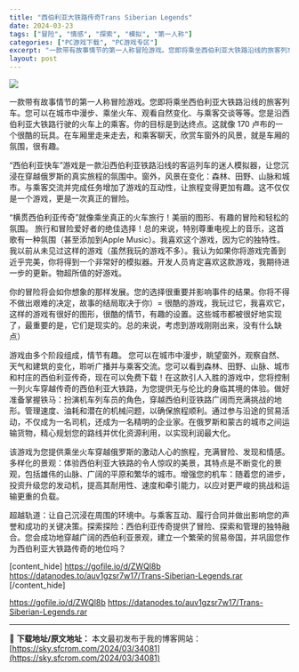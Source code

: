 ```yaml
---
title: "西伯利亚大铁路传奇Trans Siberian Legends"
date: 2024-03-23
tags: ["冒险", "情感", "探索", "模拟", "第一人称"]
categories: ["PC游戏下载", "PC游戏专区"]
excerpt: "一款带有故事情节的第一人称冒险游戏。您即将乘坐西伯利亚大铁路沿线的旅客列车。您可以在城市中漫步、乘坐火车、观看自然变化、与乘客交谈等等。您是沿西伯利亚大铁路行驶的火车上的乘客。你的目标是到达终点。这就像 170 卢布的一个很酷的玩具。在车厢里走来走去，和乘客聊天，欣赏车窗外的风景，就是车厢的氛围，很&hellip;"
layout: post
---
```


<img class="aligncenter" src="https://sky.sfcrom.com/wp-content/uploads/2024/03/20240329095436-93efa.jpeg" />

一款带有故事情节的第一人称冒险游戏。您即将乘坐西伯利亚大铁路沿线的旅客列车。您可以在城市中漫步、乘坐火车、观看自然变化、与乘客交谈等等。您是沿西伯利亚大铁路行驶的火车上的乘客。你的目标是到达终点。这就像 170 卢布的一个很酷的玩具。在车厢里走来走去，和乘客聊天，欣赏车窗外的风景，就是车厢的氛围，很有趣。

“西伯利亚快车”游戏是一款沿西伯利亚铁路沿线的客运列车的迷人模拟器，让您沉浸在穿越俄罗斯的真实旅程的氛围中。窗外，风景在变化：森林、田野、山脉和城市。与乘客交流并完成任务增加了游戏的互动性，让旅程变得更加有趣。这不仅仅是一个游戏，更是一次真正的冒险。

“横贯西伯利亚传奇”就像乘坐真正的火车旅行！美丽的图形、有趣的冒险和轻松的氛围。
旅行和冒险爱好者的绝佳选择！总的来说，特别尊重电视上的音乐，这首歌有一种氛围（甚至添加到Apple Music）。我喜欢这个游戏，因为它的独特性。我以前从未见过这样的游戏（虽然我玩的游戏不多）。我认为如果你将游戏完善到近乎完美，你将得到一个非常好的模拟器。开发人员肯定喜欢这款游戏，我期待进一步的更新。物超所值的好游戏。

你的冒险将会如你想象的那样发展。您的选择很重要并影响事件的结果。你将不得不做出艰难的决定，故事的结局取决于你）= 很酷的游戏，我玩过它，我喜欢它，这样的游戏有很好的图形，很酷的情节，有趣的设置。这些城市都被很好地实现了，最重要的是，它们是现实的。总的来说，考虑到游戏刚刚出来，没有什么缺点）

游戏由多个阶段组成，情节有趣。
您可以在城市中漫步，眺望窗外，观察自然、天气和建筑的变化，聆听广播并与乘客交流。您可以看到森林、田野、山脉、城市和村庄的西伯利亚传奇，现在可以免费下载！在这款引人入胜的游戏中，您将控制一列火车穿越传奇的西伯利亚大铁路，为您提供无与伦比的身临其境的体验。做好准备掌握铁马：扮演机车列车员的角色，穿越西伯利亚铁路广阔而充满挑战的地形。管理速度、油耗和潜在的机械问题，以确保旅程顺利。通过参与沿途的贸易活动，不仅成为一名司机，还成为一名精明的企业家。在俄罗斯和蒙古的城市之间运输货物，精心规划您的路线并优化资源利用，以实现利润最大化。

该游戏为您提供乘坐火车穿越俄罗斯的激动人心的旅程，充满冒险、发现和情感。
多样化的景观：体验西伯利亚大铁路的令人惊叹的美景，其特点是不断变化的景观，包括雄伟的山脉、广阔的平原和繁华的城市。增强您的机车：随着您的进步，投资升级您的发动机，提高其耐用性、速度和牵引能力，以应对更严峻的挑战和运输更重的负载。

超越轨道：让自己沉浸在周围的环境中。与乘客互动、履行合同并做出影响您的声誉和成功的关键决策。探索探险：西伯利亚传奇提供了冒险、探索和管理的独特融合。您会成功地穿越广阔的西伯利亚景观，建立一个繁荣的贸易帝国，并巩固您作为西伯利亚大铁路传奇的地位吗？

[content_hide]
https://gofile.io/d/ZWQl8b
https://datanodes.to/auv1gzsr7w17/Trans-Siberian-Legends.rar
[/content_hide]

<!--wechatfans start-->
https://gofile.io/d/ZWQl8b
https://datanodes.to/auv1gzsr7w17/Trans-Siberian-Legends.rar
<!--wechatfans end-->

---
📖 **下载地址/原文地址：** 本文最初发布于我的博客网站：[https://sky.sfcrom.com/2024/03/34081](https://sky.sfcrom.com/2024/03/34081)
